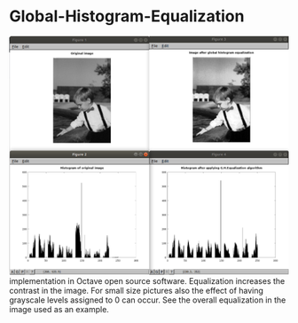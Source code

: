# Global-Histogram-Equalization
![img](https://github.com/NikosMouzakitis/Global-Histogram-Equalization/blob/master/im.png)
implementation in Octave open source software.
Equalization increases the contrast in the image.
For small size pictures also the effect of having grayscale levels assigned to 0 can occur.
See the overall equalization in the image used as an example.
